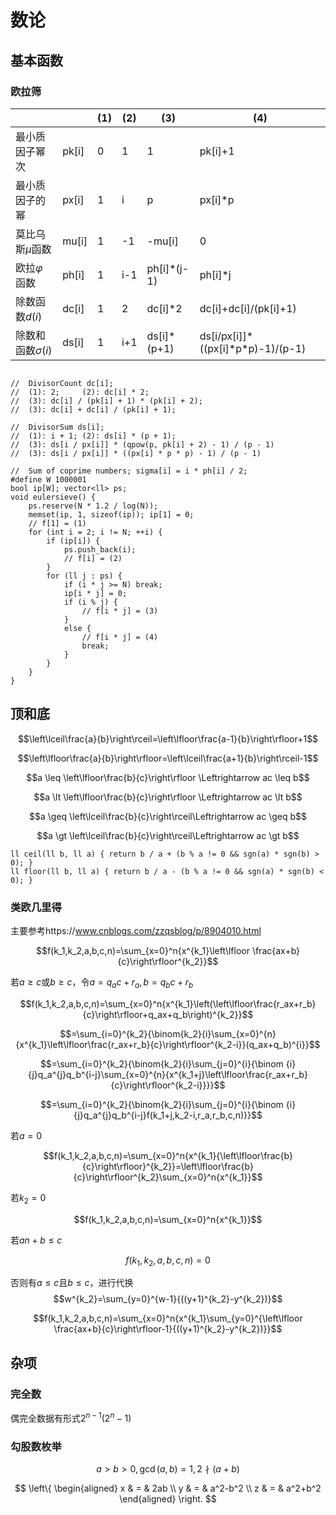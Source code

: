 # 数论

## 基本函数

### 欧拉筛

|||(1)|(2)|(3)|(4)|
|-|-|-|-|-|-|
|最小质因子幂次|pk[i]|0|1|1|pk[i]+1|
|最小质因子的幂|px[i]|1|i|p|px[i]*p|
|莫比乌斯$\mu$函数|mu[i]|1|-1|-mu[i]|0|
|欧拉$\varphi$函数|ph[i]|1|i-1|ph[i]\*(j-1)|ph[i]\*j|
|除数函数$d(i)$|dc[i]|1|2|dc[i]*2|dc[i]+dc[i]/(pk[i]+1)|
|除数和函数$\sigma(i)$|ds[i]|1|i+1|ds[i]\*(p+1)|ds[i/px[i]]\*((px[i]\*p\*p)-1)/(p-1)|

```

//	DivisorCount dc[i];
//	(1): 2;		(2): dc[i] * 2;
//	(3): dc[i] / (pk[i] + 1) * (pk[i] + 2);
//	(3): dc[i] + dc[i] / (pk[i] + 1);

//	DivisorSum ds[i];
//	(1): i + 1;	(2): ds[i] * (p + 1);
//	(3): ds[i / px[i]] * (qpow(p, pk[i] + 2) - 1) / (p - 1)
//	(3): ds[i / px[i]] * ((px[i] * p * p) - 1) / (p - 1)

//	Sum of coprime numbers; sigma[i] = i * ph[i] / 2;
#define W 1000001
bool ip[W]; vector<ll> ps;
void eulersieve() {
    ps.reserve(N * 1.2 / log(N));
    memset(ip, 1, sizeof(ip)); ip[1] = 0;
    // f[1] = (1)
    for (int i = 2; i != N; ++i) {
        if (ip[i]) {
            ps.push_back(i);
            // f[i] = (2)
        }
        for (ll j : ps) {
            if (i * j >= N) break;
            ip[i * j] = 0;
            if (i % j) {
                // f[i * j] = (3)
            }
            else {
                // f[i * j] = (4)
                break;
            }
        }
    }
}

```

## 顶和底

$$\left\lceil\frac{a}{b}\right\rceil=\left\lfloor\frac{a-1}{b}\right\rfloor+1$$

$$\left\lfloor\frac{a}{b}\right\rfloor=\left\lceil\frac{a+1}{b}\right\rceil-1$$

$$a \leq \left\lfloor\frac{b}{c}\right\rfloor \Leftrightarrow ac \leq b$$

$$a \lt \left\lfloor\frac{b}{c}\right\rfloor \Leftrightarrow ac \lt b$$

$$a \geq \left\lceil\frac{b}{c}\right\rceil\Leftrightarrow ac \geq b$$

$$a \gt \left\lceil\frac{b}{c}\right\rceil\Leftrightarrow ac \gt b$$

```
ll ceil(ll b, ll a) { return b / a + (b % a != 0 && sgn(a) * sgn(b) > 0); }
ll floor(ll b, ll a) { return b / a - (b % a != 0 && sgn(a) * sgn(b) < 0); }
```

### 类欧几里得 

主要参考https://www.cnblogs.com/zzqsblog/p/8904010.html

$$f(k_1,k_2,a,b,c,n)=\sum_{x=0}^n{x^{k_1}\left\lfloor \frac{ax+b}{c}\right\rfloor^{k_2}}$$

若$a \geq c$或$b \geq c$，令$a=q_ac+r_a,b=q_bc+r_b$

$$f(k_1,k_2,a,b,c,n)=\sum_{x=0}^n{x^{k_1}\left(\left\lfloor\frac{r_ax+r_b}{c}\right\rfloor+q_ax+q_b\right)^{k_2}}$$

$$=\sum_{i=0}^{k_2}{\binom{k_2}{i}\sum_{x=0}^{n}{x^{k_1}\left\lfloor\frac{r_ax+r_b}{c}\right\rfloor^{k_2-i}}(q_ax+q_b)^{i}}$$

$$=\sum_{i=0}^{k_2}{\binom{k_2}{i}\sum_{j=0}^{i}{\binom {i}{j}q_a^{j}q_b^{i-j}\sum_{x=0}^{n}{x^{k_1+j}\left\lfloor\frac{r_ax+r_b}{c}\right\rfloor^{k_2-i}}}}$$

$$=\sum_{i=0}^{k_2}{\binom{k_2}{i}\sum_{j=0}^{i}{\binom {i}{j}q_a^{j}q_b^{i-j}f(k_1+j,k_2-i,r_a,r_b,c,n)}}$$

若$a=0$

$$f(k_1,k_2,a,b,c,n)=\sum_{x=0}^n{x^{k_1}{\left\lfloor\frac{b}{c}\right\rfloor}^{k_2}}=\left\lfloor\frac{b}{c}\right\rfloor^{k_2}\sum_{x=0}^n{x^{k_1}}$$

若$k_2=0$

$$f(k_1,k_2,a,b,c,n)=\sum_{x=0}^n{x^{k_1}}$$

若$an+b\leq c$

$$f(k_1,k_2,a,b,c,n)=0$$

否则有$a \leq c$且$b \leq c$，进行代换
$$w^{k_2}=\sum_{y=0}^{w-1}{((y+1)^{k_2}-y^{k_2})}$$

$$f(k_1,k_2,a,b,c,n)=\sum_{x=0}^n{x^{k_1}\sum_{y=0}^{\left\lfloor \frac{ax+b}{c}\right\rfloor-1}{((y+1)^{k_2}-y^{k_2})}}$$

## 杂项

### 完全数

偶完全数据有形式$2^{n-1}(2^n-1)$

### 勾股数枚举

$$a>b>0,\gcd(a,b)=1,2 \nmid (a+b)$$

$$ \left\{
\begin{aligned}
x & = & 2ab \\
y & = & a^2-b^2 \\
z & = & a^2+b^2
\end{aligned}
\right.
$$
